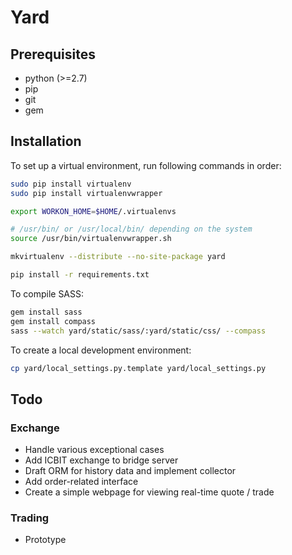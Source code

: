 # Yard

## Prerequisites

- python (>=2.7)
- pip
- git
- gem

## Installation

To set up a virtual environment, run following commands in order:

```bash
sudo pip install virtualenv
sudo pip install virtualenvwrapper

export WORKON_HOME=$HOME/.virtualenvs

# /usr/bin/ or /usr/local/bin/ depending on the system
source /usr/bin/virtualenvwrapper.sh

mkvirtualenv --distribute --no-site-package yard

pip install -r requirements.txt
```


To compile SASS:

```bash
gem install sass
gem install compass
sass --watch yard/static/sass/:yard/static/css/ --compass
```


To create a local development environment:

```bash
cp yard/local_settings.py.template yard/local_settings.py
```

## Todo

### Exchange

- Handle various exceptional cases
- Add ICBIT exchange to bridge server
- Draft ORM for history data and implement collector
- Add order-related interface
- Create a simple webpage for viewing real-time quote / trade

### Trading
- Prototype
